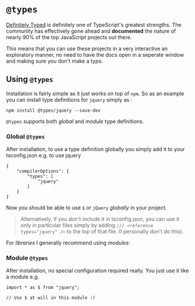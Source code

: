 # `@types`

[Definitely Typed](https://github.com/DefinitelyTyped/DefinitelyTyped) is definitely one of TypeScript's greatest strengths. The community has effectively gone ahead and **documented** the nature of nearly 90% of the top JavaScript projects out there.

This means that you can use these projects in a very interactive an exploratory manner, no need to have the docs open in a seperate window and making sure you don't make a typo.

## Using `@types`

Installation is fairly simple as it just works on top of `npm`. So as an example you can install type definitions for `jquery` simply as :

```
npm install @types/jquery --save-dev
```

`@types` supports both *global* and *module* type definitions.


### Global `@types`

After installation, to use a type definition globally you simply add it to your tsconfig.json e.g. to use jquery

```
{
    "compilerOptions": {
        "types": [
            "jquery"
        ]
    }
}
```

Now you should be able to use `$` or `jQuery` *globally* in your project.

> Alternatively, if you don't include it in tsconfig.json, you can use it only in particular files simply by adding `/// <reference types="jquery" />` to the top of that file. (I personally don't do this).

For *libraries* I generally recommend using *modules*:

### Module `@types`

After installation, no special configuration required really. You just use it like a module e.g.

```
import * as $ from "jquery";

// Use $ at will in this module :)
```
